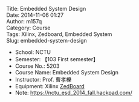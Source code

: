 Title: Embedded System Design  
Date: 2014-11-06 01:27  
Author: m157q  
Category: Course  
Tags: Xilinx, Zedboard, Embedded System  
Slug: embedded-system-design  
  
+ School: NCTU  
+ Semester: 【103 First semester】  
+ Course No.: 5203  
+ Course Name: Embedded System Design  
+ Instructor: Prof. 曹孝櫟  
+ Equipment: Xilinx [ZedBoard](http://zedboard.org/)  
+ Note: <https://nctu_esd_2014_fall.hackpad.com/>  

